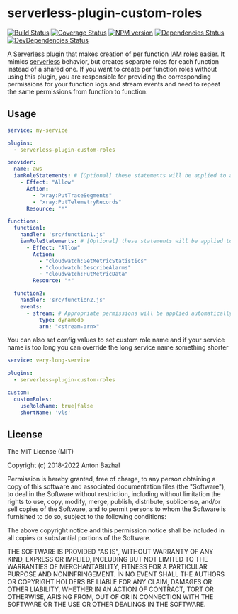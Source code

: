 # serverless-plugin-custom-roles

[![Build Status][ci-image]][ci-url]
[![Coverage Status][coverage-image]][coverage-url]
[![NPM version][npm-image]][npm-url]
[![Dependencies Status][dependencies-image]][dependencies-url]
[![DevDependencies Status][devdependencies-image]][devdependencies-url]

A [Serverless][serverless-url] plugin that makes creation of per function [IAM roles][iam-lambda-roles-url] easier. It mimics [serverless][serverless-url] behavior, but creates separate roles for each function instead of a shared one. If you want to create per function roles without using this plugin, you are responsible for providing the corresponding permissions for your function logs and stream events and need to repeat the same permissions from function to function.

## Usage

```yaml
service: my-service

plugins:
  - serverless-plugin-custom-roles

provider:
  name: aws
  iamRoleStatements: # [Optional] these statements will be applied to all functions
    - Effect: "Allow"
      Action:
        - "xray:PutTraceSegments"
        - "xray:PutTelemetryRecords"
      Resource: "*"

functions:
  function1:
    handler: 'src/function1.js'
    iamRoleStatements: # [Optional] these statements will be applied to this function only (in addition to statements that are applied to all functions)
      - Effect: "Allow"
        Action:
          - "cloudwatch:GetMetricStatistics"
          - "cloudwatch:DescribeAlarms"
          - "cloudwatch:PutMetricData"
        Resource: "*"

  function2:
    handler: 'src/function2.js'
    events:
      - stream: # Appropriate permissions will be applied automatically
          type: dynamodb
          arn: "<stream-arn>"
```

You can also set config values to set custom role name and if your service name is too long you can override the long service name something shorter
```yaml
service: very-long-service

plugins:
  - serverless-plugin-custom-roles

custom:
  customRoles:
    useRoleName: true|false
    shortName: 'vls'
```

## License

The MIT License (MIT)

Copyright (c) 2018-2022 Anton Bazhal

Permission is hereby granted, free of charge, to any person obtaining a copy of this software and associated documentation files (the "Software"), to deal in the Software without restriction, including without limitation the rights to use, copy, modify, merge, publish, distribute, sublicense, and/or sell copies of the Software, and to permit persons to whom the Software is furnished to do so, subject to the following conditions:

The above copyright notice and this permission notice shall be included in all copies or substantial portions of the Software.

THE SOFTWARE IS PROVIDED "AS IS", WITHOUT WARRANTY OF ANY KIND, EXPRESS OR IMPLIED, INCLUDING BUT NOT LIMITED TO THE WARRANTIES OF MERCHANTABILITY, FITNESS FOR A PARTICULAR PURPOSE AND NONINFRINGEMENT. IN NO EVENT SHALL THE AUTHORS OR COPYRIGHT HOLDERS BE LIABLE FOR ANY CLAIM, DAMAGES OR OTHER LIABILITY, WHETHER IN AN ACTION OF CONTRACT, TORT OR OTHERWISE, ARISING FROM, OUT OF OR IN CONNECTION WITH THE SOFTWARE OR THE USE OR OTHER DEALINGS IN THE SOFTWARE.

[aws-lambda-url]: https://aws.amazon.com/lambda/details/
[ci-image]: https://circleci.com/gh/AntonBazhal/serverless-plugin-custom-roles.svg?style=shield&circle-token=28800635c8d59d71dc3de2373e7ad893219e4838
[ci-url]: https://circleci.com/gh/AntonBazhal/serverless-plugin-custom-roles
[cloudwatch-rules-url]: http://docs.aws.amazon.com/AmazonCloudWatch/latest/events/ScheduledEvents.html
[coverage-image]: https://coveralls.io/repos/github/AntonBazhal/serverless-plugin-custom-roles/badge.svg?branch=master
[coverage-url]: https://coveralls.io/github/AntonBazhal/serverless-plugin-custom-roles?branch=master
[dependencies-url]: https://david-dm.org/antonbazhal/serverless-plugin-custom-roles
[dependencies-image]: https://david-dm.org/antonbazhal/serverless-plugin-custom-roles/status.svg
[devdependencies-url]: https://david-dm.org/antonbazhal/serverless-plugin-custom-roles?type=dev
[devdependencies-image]: https://david-dm.org/antonbazhal/serverless-plugin-custom-roles/dev-status.svg
[iam-lambda-roles-url]: https://docs.aws.amazon.com/lambda/latest/dg/intro-permission-model.html
[npm-url]: https://www.npmjs.org/package/serverless-plugin-custom-roles
[npm-image]: https://img.shields.io/npm/v/serverless-plugin-custom-roles.svg
[serverless-url]: https://serverless.com/

